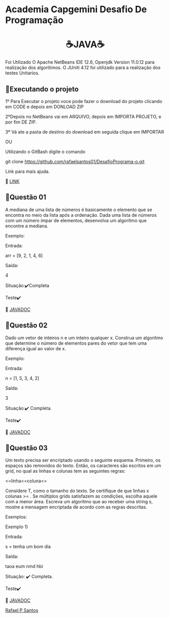 # Academia Capgemini Desafio De Programação

<h1 align="center">
 ☕JAVA☕
</h1>
Foi Utilizado O Apache NetBeans IDE 12.6, Openjdk Version 11.0.12 para realização dos algoritimos.
O JUniti 4.12 foi utilizado para a realização dos testes Unitarios.

<h2>📃Executando o projeto</h2>

1º Para Executar o projeto voce pode fazer o download do projeto clicando em CODE e depois em DONLOAD ZIP

2ºDepois no NetBeans vai em ARQUIVO, depois em IMPORTA PROJETO, e por fim DE ZIP.

3º Vá ate a pasta de destino do download em seguida clique em IMPORTAR

OU

Utilizando o GitBash
digite o comando

git clone https://github.com/rafaelsantos01/DesafioPrograma-o.git 

Link para  mais ajuda.

📝 [LINK](https://docs.github.com/pt/repositories/creating-and-managing-repositories/cloning-a-repository)

<h2>📃Questão 01</h2>

A mediana de uma lista de números é basicamente o elemento que se encontra no meio da lista após a ordenação. Dada uma lista de números com um número ímpar de elementos, desenvolva um algoritmo que encontre a mediana.

Exemplo:

Entrada:

arr = [9, 2, 1, 4, 6]


Saída:

4


Situação:✔️Completa

Teste✔️

📝 [JAVADOC](https://rafaelsantos222.github.io/capgeminiEx1/)



<h2>📃Questão 02</h2>

Dado um vetor de inteiros n e um inteiro qualquer x. Construa um algoritmo que determine o número de elementos pares do vetor que tem uma diferença igual ao valor de x.

Exemplo:

Entrada:

n = [1, 5, 3, 4, 2]


Saída:

3

Situação:✔️ Completa.

Teste✔️

📝 [JAVADOC](https://rafaelsantos222.github.io/capgeminiEx2/)



<h2>📃Questão 03</h2>


Um texto precisa ser encriptado usando o seguinte esquema. Primeiro, os espaços são removidos do texto. Então, os caracteres são escritos em um grid, no qual as linhas e colunas tem as seguintes regras:

<=linha<=coluna<=

Considere T, como o tamanho do texto.
Se certifique de que linhas x colunas >= .
Se múltiplos grids satisfazem as condições, escolha aquele com a menor área.
Escreva um algoritmo que ao receber uma string s, mostre a mensagem encriptada de acordo com as regras descritas.

Exemplos:


Exemplo 1)

Entrada:

s = tenha um bom dia


Saída:

taoa eum nmd hbi

Situação: ✔️ Completa.

Teste✔️


📝 [JAVADOC](https://rafaelsantos222.github.io/capgeminiEx3/)



[Rafael P Santos](https://linktr.ee/rafapsantos)
